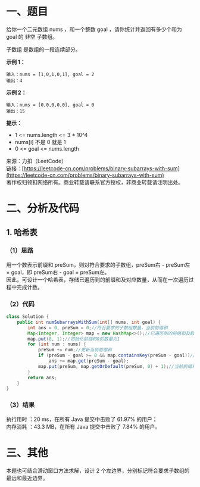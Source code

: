 # 一、题目
给你一个二元数组 nums ，和一个整数 goal ，请你统计并返回有多少个和为 goal 的 非空 子数组。   
   
子数组 是数组的一段连续部分。    
    
**示例 1：**    
```
输入：nums = [1,0,1,0,1], goal = 2
输出：4
```
**示例 2：**    
```
输入：nums = [0,0,0,0,0], goal = 0
输出：15
```
**提示：**     
- 1 <= nums.length <= 3 * 10^4
- nums[i] 不是 0 就是 1
- 0 <= goal <= nums.length
     
     
来源：力扣（LeetCode）    
链接：[https://leetcode-cn.com/problems/binary-subarrays-with-sum](https://leetcode-cn.com/problems/binary-subarrays-with-sum)     
著作权归领扣网络所有。商业转载请联系官方授权，非商业转载请注明出处。   
# 二、分析及代码    
## 1. 哈希表
### （1）思路
用一个数表示前缀和 preSum，则对符合要求的子数组，preSum右 - preSum左 = goal，即 preSum右 - goal = preSum左。     
因此，可设计一个哈希表，存储已遍历到的前缀和及对应数量，从而在一次遍历过程中完成计数。     
### （2）代码
```java
class Solution {
    public int numSubarraysWithSum(int[] nums, int goal) {
        int ans = 0, preSum = 0;//符合要求的子数组数量，当前前缀和
        Map<Integer, Integer> map = new HashMap<>();//已遍历到的前缀和及数量
        map.put(0, 1);//初始化前缀和0的数量为1
        for (int num : nums) {
            preSum += num;//更新当前前缀和
            if (preSum - goal >= 0 && map.containsKey(preSum - goal))//preSum-preSum'=goal <=> preSum-goal=preSum'
                ans += map.get(preSum - goal);
            map.put(preSum, map.getOrDefault(preSum, 0) + 1);//当前前缀和加入哈希表
        }
        return ans;
    }
}
```
### （3）结果
执行用时 ：20 ms，在所有 Java 提交中击败了 61.97% 的用户；    
内存消耗 ：43.3 MB，在所有 Java 提交中击败了 7.84% 的用户。      
# 三、其他
本题也可结合滑动窗口方法求解，设计 2 个左边界，分别标记符合要求子数组的最远和最近边界。       
